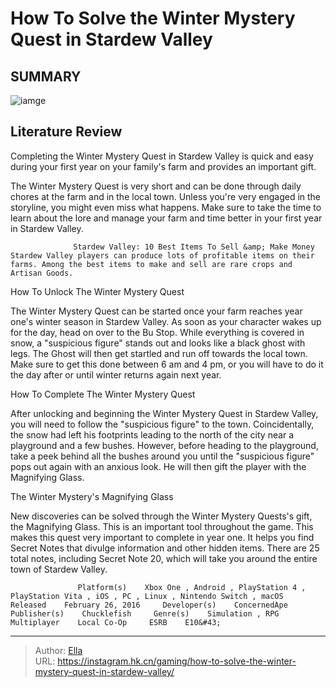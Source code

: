 # How To Solve the Winter Mystery Quest in Stardew Valley


## SUMMARY 

![iamge](https://static1.srcdn.com/wordpress/wp-content/uploads/2024/01/the-winter-mystery-quest-in-stardew-valley.jpg)

## Literature Review

Completing the Winter Mystery Quest in Stardew Valley is quick and easy during your first year on your family&#39;s farm and provides an important gift.





The Winter Mystery Quest is very short and can be done through daily chores at the farm and in the local town. Unless you&#39;re very engaged in the storyline, you might even miss what happens. Make sure to take the time to learn about the lore and manage your farm and time better in your first year in Stardew Valley.




                  Stardew Valley: 10 Best Items To Sell &amp; Make Money   Stardew Valley players can produce lots of profitable items on their farms. Among the best items to make and sell are rare crops and Artisan Goods.   


 How To Unlock The Winter Mystery Quest 
          

The Winter Mystery Quest can be started once your farm reaches year one&#39;s winter season in Stardew Valley. As soon as your character wakes up for the day, head on over to the Bu Stop. While everything is covered in snow, a &#34;suspicious figure&#34; stands out and looks like a black ghost with legs. The Ghost will then get startled and run off towards the local town. Make sure to get this done between 6 am and 4 pm, or you will have to do it the day after or until winter returns again next year.



 How To Complete The Winter Mystery Quest 
          




After unlocking and beginning the Winter Mystery Quest in Stardew Valley, you will need to follow the &#34;suspicious figure&#34; to the town. Coincidentally, the snow had left his footprints leading to the north of the city near a playground and a few bushes. However, before heading to the playground, take a peek behind all the bushes around you until the &#34;suspicious figure&#34; pops out again with an anxious look. He will then gift the player with the Magnifying Glass.



 The Winter Mystery&#39;s Magnifying Glass 
          

New discoveries can be solved through the Winter Mystery Quests&#39;s gift, the Magnifying Glass. This is an important tool throughout the game. This makes this quest very important to complete in year one. It helps you find Secret Notes that divulge information and other hidden items. There are 25 total notes, including Secret Note 20, which will take you around the entire town of Stardew Valley.




                   Platform(s)    Xbox One , Android , PlayStation 4 , PlayStation Vita , iOS , PC , Linux , Nintendo Switch , macOS     Released    February 26, 2016     Developer(s)    ConcernedApe     Publisher(s)    Chucklefish     Genre(s)    Simulation , RPG     Multiplayer    Local Co-Op     ESRB    E10&#43;      


---

> Author: [Ella](https://instagram.hk.cn/)  
> URL: https://instagram.hk.cn/gaming/how-to-solve-the-winter-mystery-quest-in-stardew-valley/  

